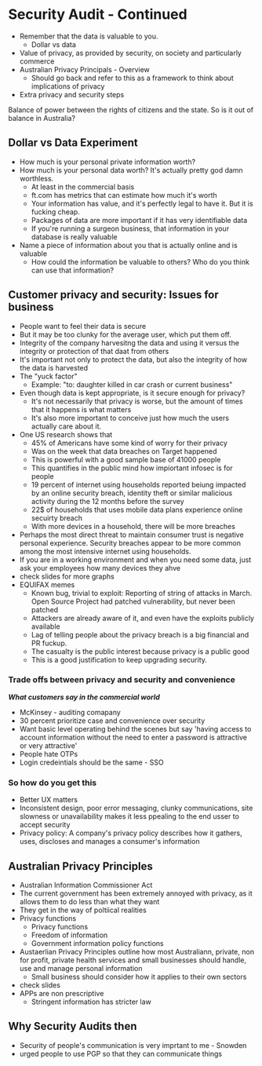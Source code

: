 # Security Audit - Continued
- Remember that the data is valuable to you. 
  - Dollar vs data
- Value of privacy, as provided by security, on society and particularly commerce
- Australian Privacy Principals - Overview
  - Should go back and refer to this as a framework to think about implications of privacy 
- Extra privacy and security steps

Balance of power between the rights of citizens and the state. So is it out of balance in Australia?

## Dollar vs Data Experiment
- How much is your personal private information worth?
- How much is your personal data worth? It's actually pretty god damn worthless.
  - At least in the commercial basis
  - ft.com has metrics that can estimate how much it's worth
  - Your information has value, and it's perfectly legal to have it. But it is fucking cheap.
  - Packages of data are more important if it has very identifiable data 
  - If you're running a surgeon business, that information in your database is really valuable
- Name a piece of information about you that is actually online and is valuable
  - How could the information be valuable to others? Who do you think can use that information?

## Customer privacy and security: Issues for business
- People want to feel their data is secure
- But it may be too clunky for the average user, which put them off.
- Integrity of the company harvesitng the data and using it versus the integrity or protection of that daat from others
- It's important not only to protect the data, but also the integrity of how the data is harvested
- The "yuck factor" 
  - Example: "to: daughter killed in car crash or current business"
- Even though data is kept appropriate, is it secure enough for privacy?
  - It's not necessarily that privacy is worse, but the amount of times that it happens is what matters
  - It's also more important to conceive just how much the users actually care about it.
- One US research shows that 
  - 45% of Americans have some kind of worry for their privacy
  - Was on the week that data breaches on Target happened
  - This is powerful with a good sample base of 41000 people
  - This quantifies in the public mind how impiortant infosec is for people 
  - 19 percent of internet using households reported beiung impacted by an online security breach, identity theft or similar malicious activity during the 12 months before the survey
  - 22$ of households that uses mobile data plans experience online secuirty breach
  - With more devices in a household, there will be more breaches
- Perhaps the most direct threat to maintain consumer trust is negative personal experience. Security breaches appear to be more common among the most intensive internet using households.
- If you are in a working environment and when you need some data, just ask your employees how many devices they ahve
- check slides for more graphs
- EQUIFAX memes
  - Known bug, trivial to exploit: Reporting of string of attacks in March. Open Source Project had patched vulnerability, but never been patched
  - Attackers are already aware of it, and even have the exploits publicly available
  - Lag of telling people about the privacy breach is a big financial and PR fuckup. 
  - The casualty is the public interest because privacy is a public good
  - This is a good justification to keep upgrading security.

### Trade offs between privacy and security and convenience 
***What customers say in the commercial world***

- McKinsey - auditing comapany
- 30 percent prioritize case and convenience over security
- Want basic level operating behind the scenes but say 'having access to account information without the need to enter a password is attractive or very attractive'
- People hate OTPs
- Login credeintials should be the same - SSO

### So how do you get this
- Better UX matters
- Inconsistent design, poor error messaging, clunky communications, site slowness or unavailability makes it less ppealing to the end usser to accept security
- Privacy policy: A company's privacy policy describes how it gathers, uses, discloses and manages a consumer's information

## Australian Privacy Principles
- Australian Information Commissioner Act
- The current government has been extremely annoyed with privacy, as it allows them to do less than what they want
- They get in the way of poltiical realities
- Privacy functions
  - Privacy functions
  - Freedom of information 
  - Government information policy functions
- Austaerlian Privacy Principles outline how most Australiann, private, non for profit, private health services and small businesses should handle, use and manage personal information
  - Small business should consider how it applies to their own sectors
- check slides
- APPs are non prescriptive
  - Stringent information has stricter law

## Why Security Audits then
- Security of people's communication is very imprtant to me - Snowden
- urged people to use PGP so that they can communicate things 
